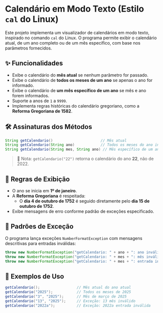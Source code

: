 # Calendário em Modo Texto (Estilo `cal` do Linux)

Este projeto implementa um visualizador de calendários em modo texto, inspirado no comando `cal` do Linux. O programa permite exibir o calendário atual, de um ano completo ou de um mês específico, com base nos parâmetros fornecidos.

## ✨ Funcionalidades

- Exibe o calendário do **mês atual** se nenhum parâmetro for passado.
- Exibe o calendário de **todos os meses de um ano** se apenas o ano for informado.
- Exibe o calendário de **um mês específico de um ano** se mês e ano forem informados.
- Suporte a anos de `1` a `9999`.
- Implementa regras históricas do calendário gregoriano, como a **Reforma Gregoriana de 1582**.

## 🛠 Assinaturas dos Métodos

```java
String getCalendario()                      // Mês atual
String getCalendario(String ano)            // Todos os meses do ano informado
String getCalendario(String mes, String ano) // Mês específico de um ano
```

> 📌 Nota: `getCalendario("22")` retorna o calendário do ano **22**, não de 2022.

## 📅 Regras de Exibição

- O ano se inicia em **1º de janeiro**.
- A **Reforma Gregoriana** é respeitada:
  - O **dia 4 de outubro de 1752** é seguido diretamente pelo **dia 15 de outubro de 1752**.
- Exibe mensagens de erro conforme padrão de exceções especificado.

## 🚫 Padrões de Exceção

O programa lança exceções `NumberFormatException` com mensagens descritivas para entradas inválidas:

```java
throw new NumberFormatException("getCalendario: " + ano + ": ano inválido.");
throw new NumberFormatException("getCalendario: " + mes + ": mês inválido.");
throw new NumberFormatException("getCalendario: " + mes + ": entrada inválida.");
```

## 🧪 Exemplos de Uso

```java
getCalendario();                 // Mês atual do ano atual
getCalendario("2025");           // Todos os meses de 2025
getCalendario("3", "2025");      // Mês de março de 2025
getCalendario("13", "2025");     // Exceção: 13 mês inválido
getCalendario("2022a");          // Exceção: 2022a entrada inválida
```